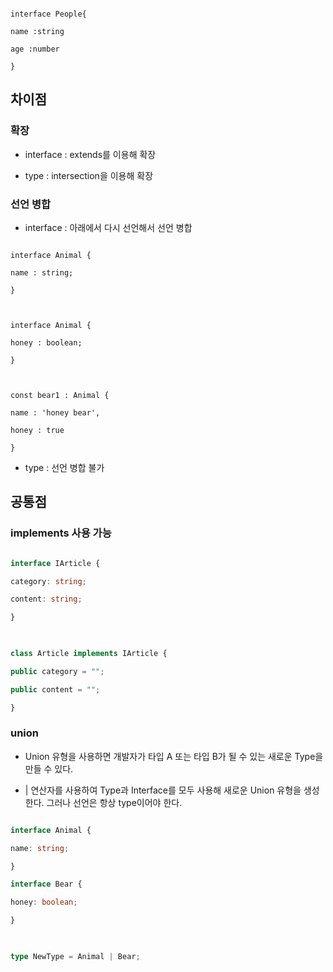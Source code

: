 
```

interface People{

name :string

age :number

}

```

  

## 차이점

### 확장
- interface : extends를 이용해 확장

- type : intersection을 이용해 확장

### 선언 병합

- interface : 아래에서 다시 선언해서 선언 병합

```

interface Animal {

name : string;

}

  

interface Animal {

honey : boolean;

}

  

const bear1 : Animal {

name : 'honey bear',

honey : true

}

```
- type : 선언 병합 불가

  

## 공통점
### implements 사용 가능
```typescript

interface IArticle {

category: string;

content: string;

}

  

class Article implements IArticle {

public category = "";

public content = "";

}

```


### union

- Union 유형을 사용하면 개발자가 타입 A 또는 타입 B가 될 수 있는 새로운 Type을 만들 수 있다.

- | 연산자를 사용하여 Type과 Interface를 모두 사용해 새로운 Union 유형을 생성한다. 그러나 선언은 항상 type이어야 한다.

```typescript

interface Animal {

name: string;

}

interface Bear {

honey: boolean;

}

  

type NewType = Animal | Bear;

```